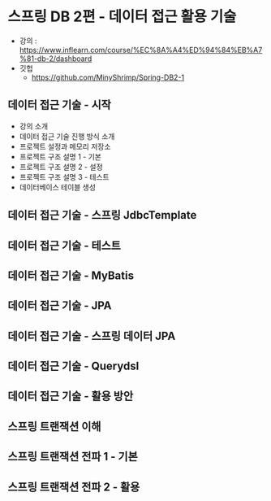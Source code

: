 # 스프링 DB 2편 - 데이터 접근 활용 기술

* 강의 : https://www.inflearn.com/course/%EC%8A%A4%ED%94%84%EB%A7%81-db-2/dashboard
* 깃헙
    * https://github.com/MinyShrimp/Spring-DB2-1

## 데이터 접근 기술 - 시작

* 강의 소개
* 데이터 접근 기술 진행 방식 소개
* 프로젝트 설정과 메모리 저장소
* 프로젝트 구조 설명 1 - 기본
* 프로젝트 구조 설명 2 - 설정
* 프로젝트 구조 설명 3 - 테스트
* 데이터베이스 테이블 생성

## 데이터 접근 기술 - 스프링 JdbcTemplate

## 데이터 접근 기술 - 테스트

## 데이터 접근 기술 - MyBatis

## 데이터 접근 기술 - JPA

## 데이터 접근 기술 - 스프링 데이터 JPA

## 데이터 접근 기술 - Querydsl

## 데이터 접근 기술 - 활용 방안

## 스프링 트랜잭션 이해

## 스프링 트랜잭션 전파 1 - 기본

## 스프링 트랜잭션 전파 2 - 활용